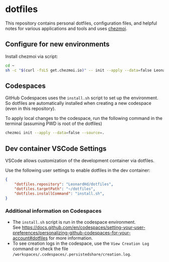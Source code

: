 # dotfiles

This repository contains personal dotfiles, configuration files, and helpful notes for various applications and tools and uses [chezmoi](https://www.chezmoi.io/).

## Configure for new environments

Install chezmoi via script:
```bash
cd ~
sh -c "$(curl -fsLS get.chezmoi.io)" -- init --apply --data=false LeonardHd
```

## Codespaces

GitHub Codespaces uses the `install.sh` script to set up the environment.
So dotfiles are automatically installed when creating a new codespace (even in
this repository).

To apply local changes to the codespace, run the following command in the terminal
(assuming PWD is root of the dotfiles)

```bash
chezmoi init --apply --data=false --source=.
```

## Dev container VSCode Settings

VSCode allows customization of the development container via dotfiles.

Use the following user settings to enable dotfiles in the dev container:

```json
{
    "dotfiles.repository": "LeonardHd/dotfiles",
    "dotfiles.targetPath": "~/dotfiles",
    "dotfiles.installCommand": "install.sh",
}
```

### Additional information on Codespaces

- The `install.sh` script is run in the codespace environment.  
  See <https://docs.github.com/en/codespaces/setting-your-user-preferences/personalizing-github-codespaces-for-your-account#dotfiles> for more information.
- To see creation logs in the codespace, use the `View Creation Log` command or check the file `/workspaces/.codespaces/.persistedshare/creation.log`.
